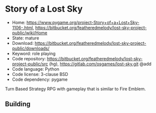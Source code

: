 # Story of a Lost Sky

- Home: https://www.pygame.org/project-Story+of+a+Lost+Sky-1106-.html, https://bitbucket.org/featheredmelody/lost-sky-project-public/wiki/Home
- State: mature
- Download: https://bitbucket.org/featheredmelody/lost-sky-project-public/downloads/
- Keyword: role playing
- Code repository: https://bitbucket.org/featheredmelody/lost-sky-project-public/src (hg), https://gitlab.com/osgames/lost-sky.git @add
- Code language: Python
- Code license: 3-clause BSD
- Code dependency: pygame

Turn Based Strategy RPG with gameplay that is similar to Fire Emblem.

## Building

